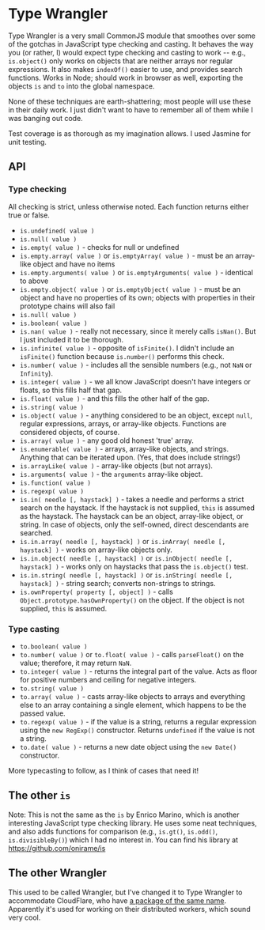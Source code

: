 # Type Wrangler
Type Wrangler is a very small CommonJS module that smoothes over some of the gotchas in JavaScript type checking and casting. It behaves the way you (or rather, I) would expect type checking and casting to work -- e.g., `is.object()` only works on objects that are neither arrays nor regular expressions. It also makes `indexOf()` easier to use, and provides search functions. Works in Node; should work in browser as well, exporting the objects `is` and `to` into the global namespace.

None of these techniques are earth-shattering; most people will use these in their daily work. I just didn't want to have to remember all of them while I was banging out code.

Test coverage is as thorough as my imagination allows. I used Jasmine for unit testing.

## API

### Type checking

All checking is strict, unless otherwise noted. Each function returns either true or false.

* `is.undefined( value )`
* `is.null( value )`
* `is.empty( value )` - checks for null or undefined
* `is.empty.array( value )` or `is.emptyArray( value )` - must be an array-like object and have no items
* `is.empty.arguments( value )` or `is.emptyArguments( value )` - identical to above
* `is.empty.object( value )` or `is.emptyObject( value )` - must be an object and have no properties of its own; objects with properties in their prototype chains will also fail
* `is.null( value )`
* `is.boolean( value )`
* `is.nan( value )` - really not necessary, since it merely calls `isNan()`. But I just included it to be thorough.
* `is.infinite( value )` - opposite of `isFinite()`. I didn't include an `isFinite()` function because `is.number()` performs this check.
* `is.number( value )` - includes all the sensible numbers (e.g., not `NaN` or `Infinity`).
* `is.integer( value )` - we all know JavaScript doesn't have integers or floats, so this fills half that gap.
* `is.float( value )` - and this fills the other half of the gap.
* `is.string( value )`
* `is.object( value )` - anything considered to be an object, except `null`, regular expressions, arrays, or array-like objects. Functions are considered objects, of course.
* `is.array( value )` - any good old honest 'true' array.
* `is.enumerable( value )` - arrays, array-like objects, and strings. Anything that can be iterated upon. (Yes, that does include strings!)
* `is.arrayLike( value )` - array-like objects (but not arrays).
* `is.arguments( value )` - the `arguments` array-like object.
* `is.function( value )`
* `is.regexp( value )`
* `is.in( needle [, haystack] )` - takes a needle and performs a strict search on the haystack. If the haystack is not supplied, `this` is assumed as the haystack. The haystack can be an object, array-like object, or string. In case of objects, only the self-owned, direct descendants are searched.
* `is.in.array( needle [, haystack] )` or `is.inArray( needle [, haystack] )` - works on array-like objects only.
* `is.in.object( needle [, haystack] )` or `is.inObject( needle [, haystack] )` - works only on haystacks that pass the `is.object()` test.
* `is.in.string( needle [, haystack] )` or `is.inString( needle [, haystack] )` - string search; converts non-strings to strings.
* `is.ownProperty( property [, object] )` - calls `Object.prototype.hasOwnProperty()` on the object. If the object is not supplied, `this` is assumed.

### Type casting

* `to.boolean( value )`
* `to.number( value )` or `to.float( value )` - calls `parseFloat()` on the value; therefore, it may return `NaN`.
* `to.integer( value )` - returns the integral part of the value. Acts as floor for positive numbers and ceiling for negative integers.
* `to.string( value )`
* `to.array( value )` - casts array-like objects to arrays and everything else to an array containing a single element, which happens to be the passed value.
* `to.regexp( value )` - if the value is a string, returns a regular expression using the `new RegExp()` constructor. Returns `undefined` if the value is not a string.
* `to.date( value )` - returns a new date object using the `new Date()` constructor.

More typecasting to follow, as I think of cases that need it!

## The other `is`

Note: This is not the same as the `is` by Enrico Marino, which is another interesting JavaScript type checking library. He uses some neat techniques, and also adds functions for comparison (e.g., `is.gt()`, `is.odd()`, `is.divisibleBy()`) which I had no interest in. You can find his library at https://github.com/onirame/is

## The other Wrangler

This used to be called Wrangler, but I've changed it to Type Wrangler to accommodate CloudFlare, who have [a package of the same name](https://github.com/cloudflare/wrangler). Apparently it's used for working on their distributed workers, which sound very cool.
